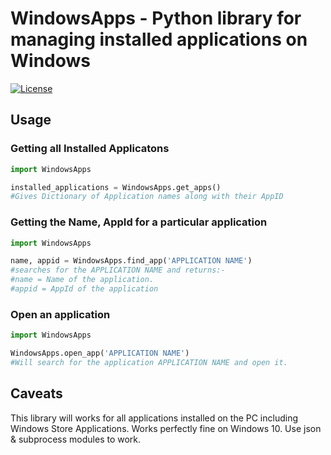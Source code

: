 # WindowsApps - Python library for managing installed applications on Windows
[![License](https://img.shields.io/github/license/StealtherThreat/WindowsApps)](https://opensource.org/licenses/MIT)

## Usage

### Getting all Installed Applicatons
```python
import WindowsApps

installed_applications = WindowsApps.get_apps() 
#Gives Dictionary of Application names along with their AppID
```

### Getting the Name, AppId for a particular application
```python
import WindowsApps

name, appid = WindowsApps.find_app('APPLICATION NAME')
#searches for the APPLICATION NAME and returns:-
#name = Name of the application.
#appid = AppId of the application
```

### Open an application
```python
import WindowsApps

WindowsApps.open_app('APPLICATION NAME')
#Will search for the application APPLICATION NAME and open it.
```

## Caveats
This library will works for all applications installed on the PC including Windows Store Applications.
Works perfectly fine on Windows 10.
Use json & subprocess modules to work.

